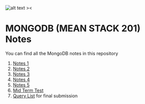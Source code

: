 ![alt text ><](https://www.cloudfoundry.org/wp-content/uploads/2017/10/icon_mongodb@2x.jpg)

# MONGODB (MEAN STACK 201) Notes

You can find all the MongoDB notes in this repository

1. [Notes 1](NOTE-1.md)
1. [Notes 2](NOTE-2.md)
1. [Notes 3](NOTE-3.md)
1. [Notes 4](NOTE-4.md)
1. [Notes 5](NOTE-5.md)
1. [Mid Term Test](TEST-1.md)
1. [Query List](QUERY-LIST.md) for final submission
